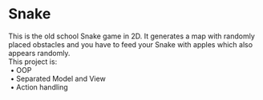 # Snake
This is the old school Snake game in 2D. It generates a map with randomly placed obstacles and you have to feed your Snake with apples which also appears randomly.<br />
This project is:<br />
  &nbsp;• OOP<br />
  &nbsp;• Separated Model and View<br />
  &nbsp;• Action handling
